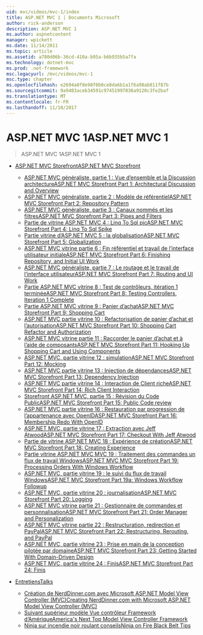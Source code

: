 ```yaml
---
uid: mvc/videos/mvc-1/index
title: ASP.NET MVC 1 | Documents Microsoft
author: rick-anderson
description: ASP.NET MVC 1
ms.author: aspnetcontent
manager: wpickett
ms.date: 11/14/2011
ms.topic: article
ms.assetid: a780d06b-36cd-410a-b95a-b6b935b5a7fa
ms.technology: dotnet-mvc
ms.prod: .net-framework
msc.legacyurl: /mvc/videos/mvc-1
msc.type: chapter
ms.openlocfilehash: e2694a0f8e98f0b0ce8da6b1a1f6a98ab811f87b
ms.sourcegitcommit: 9a9483aceb34591c97451997036a9120c3fe2baf
ms.translationtype: MT
ms.contentlocale: fr-FR
ms.lasthandoff: 11/10/2017
---
```

<a name="aspnet-mvc-1"></a><span data-ttu-id="21dcb-103">ASP.NET MVC 1</span><span class="sxs-lookup"><span data-stu-id="21dcb-103">ASP.NET MVC 1</span></span>
====================
> <span data-ttu-id="21dcb-104">ASP.NET MVC 1</span><span class="sxs-lookup"><span data-stu-id="21dcb-104">ASP.NET MVC 1</span></span>


- [<span data-ttu-id="21dcb-105">ASP.NET MVC Storefront</span><span class="sxs-lookup"><span data-stu-id="21dcb-105">ASP.NET MVC Storefront</span></span>](aspnet-mvc-storefront/index.md)

    - [<span data-ttu-id="21dcb-106">ASP.NET MVC généraliste, partie 1 : Vue d’ensemble et la Discussion architecture</span><span class="sxs-lookup"><span data-stu-id="21dcb-106">ASP.NET MVC Storefront Part 1: Architectural Discussion and Overview</span></span>](aspnet-mvc-storefront/aspnet-mvc-storefront-part-1-architectural-discussion-and-overview.md)
    - [<span data-ttu-id="21dcb-107">ASP.NET MVC généraliste, partie 2 : Modèle de référentiel</span><span class="sxs-lookup"><span data-stu-id="21dcb-107">ASP.NET MVC Storefront Part 2: Repository Pattern</span></span>](aspnet-mvc-storefront/aspnet-mvc-storefront-part-2-the-repository-pattern.md)
    - [<span data-ttu-id="21dcb-108">ASP.NET MVC généraliste, partie 3 : Canaux nommés et les filtres</span><span class="sxs-lookup"><span data-stu-id="21dcb-108">ASP.NET MVC Storefront Part 3: Pipes and Filters</span></span>](aspnet-mvc-storefront/aspnet-mvc-storefront-part-3-pipes-and-filters.md)
    - [<span data-ttu-id="21dcb-109">Partie de vitrine ASP.NET MVC 4 : Linq To Sql pic</span><span class="sxs-lookup"><span data-stu-id="21dcb-109">ASP.NET MVC Storefront Part 4: Linq To Sql Spike</span></span>](aspnet-mvc-storefront/aspnet-mvc-storefront-part-4-linq-to-sql-spike.md)
    - [<span data-ttu-id="21dcb-110">Partie vitrine d’ASP.NET MVC 5 : la globalisation</span><span class="sxs-lookup"><span data-stu-id="21dcb-110">ASP.NET MVC Storefront Part 5: Globalization</span></span>](aspnet-mvc-storefront/aspnet-mvc-storefront-part-5-globalization.md)
    - [<span data-ttu-id="21dcb-111">ASP.NET MVC vitrine partie 6 : Fin référentiel et travail de l’interface utilisateur initiale</span><span class="sxs-lookup"><span data-stu-id="21dcb-111">ASP.NET MVC Storefront Part 6: Finishing Repository, and Initial UI Work</span></span>](aspnet-mvc-storefront/aspnet-mvc-storefront-part-6-finishing-the-repository-and-initial-ui-work.md)
    - [<span data-ttu-id="21dcb-112">ASP.NET MVC généraliste, partie 7 : Le routage et le travail de l’interface utilisateur</span><span class="sxs-lookup"><span data-stu-id="21dcb-112">ASP.NET MVC Storefront Part 7: Routing and UI Work</span></span>](aspnet-mvc-storefront/aspnet-mvc-storefront-part-7-routing-and-ui-work.md)
    - [<span data-ttu-id="21dcb-113">Partie ASP.NET MVC vitrine 8 : Test de contrôleurs, itération 1 terminée</span><span class="sxs-lookup"><span data-stu-id="21dcb-113">ASP.NET MVC Storefront Part 8: Testing Controllers, Iteration 1 Complete</span></span>](aspnet-mvc-storefront/aspnet-mvc-storefront-part-8-testing-controllers-iteration-1-complete.md)
    - [<span data-ttu-id="21dcb-114">Partie ASP.NET MVC vitrine 9 : Panier d’achat</span><span class="sxs-lookup"><span data-stu-id="21dcb-114">ASP.NET MVC Storefront Part 9: Shopping Cart</span></span>](aspnet-mvc-storefront/aspnet-mvc-storefront-part-9-the-shopping-cart.md)
    - [<span data-ttu-id="21dcb-115">ASP.NET MVC partie vitrine 10 : Refactorisation de panier d’achat et l’autorisation</span><span class="sxs-lookup"><span data-stu-id="21dcb-115">ASP.NET MVC Storefront Part 10: Shopping Cart Refactor and Authorization</span></span>](aspnet-mvc-storefront/aspnet-mvc-storefront-part-10-shopping-cart-refactor-and-authorization.md)
    - [<span data-ttu-id="21dcb-116">ASP.NET MVC vitrine partie 11 : Raccorder le panier d’achat et à l’aide de composants</span><span class="sxs-lookup"><span data-stu-id="21dcb-116">ASP.NET MVC Storefront Part 11: Hooking Up Shopping Cart and Using Components</span></span>](aspnet-mvc-storefront/aspnet-mvc-storefront-part-11-hooking-up-the-shopping-cart-and-using-components.md)
    - [<span data-ttu-id="21dcb-117">ASP.NET MVC, partie vitrine 12 : simulation</span><span class="sxs-lookup"><span data-stu-id="21dcb-117">ASP.NET MVC Storefront Part 12: Mocking</span></span>](aspnet-mvc-storefront/aspnet-mvc-storefront-part-12-mocking.md)
    - [<span data-ttu-id="21dcb-118">ASP.NET MVC partie vitrine 13 : Injection de dépendances</span><span class="sxs-lookup"><span data-stu-id="21dcb-118">ASP.NET MVC Storefront Part 13: Dependency Injection</span></span>](aspnet-mvc-storefront/aspnet-mvc-storefront-part-13-dependency-injection.md)
    - [<span data-ttu-id="21dcb-119">ASP.NET MVC partie vitrine 14 : Interaction de Client riche</span><span class="sxs-lookup"><span data-stu-id="21dcb-119">ASP.NET MVC Storefront Part 14: Rich Client Interaction</span></span>](aspnet-mvc-storefront/aspnet-mvc-storefront-part-14-rich-client-interaction.md)
    - [<span data-ttu-id="21dcb-120">Storefront ASP.NET MVC, partie 15 : Révision du Code Public</span><span class="sxs-lookup"><span data-stu-id="21dcb-120">ASP.NET MVC Storefront Part 15: Public Code review</span></span>](aspnet-mvc-storefront/aspnet-mvc-storefront-part-15-public-code-review.md)
    - [<span data-ttu-id="21dcb-121">ASP.NET MVC partie vitrine 16 : Restauration par progression de l’appartenance avec OpenID</span><span class="sxs-lookup"><span data-stu-id="21dcb-121">ASP.NET MVC Storefront Part 16: Membership Redo With OpenID</span></span>](aspnet-mvc-storefront/aspnet-mvc-storefront-part-16-membership-redo-with-openid.md)
    - [<span data-ttu-id="21dcb-122">ASP.NET MVC, partie vitrine 17 : Extraction avec Jeff Atwood</span><span class="sxs-lookup"><span data-stu-id="21dcb-122">ASP.NET MVC Storefront Part 17: Checkout With Jeff Atwood</span></span>](aspnet-mvc-storefront/aspnet-mvc-storefront-part-17-checkout-with-jeff-atwood.md)
    - [<span data-ttu-id="21dcb-123">Partie de vitrine ASP.NET MVC 18 : Expérience de création</span><span class="sxs-lookup"><span data-stu-id="21dcb-123">ASP.NET MVC Storefront Part 18: Creating Experience</span></span>](aspnet-mvc-storefront/aspnet-mvc-storefront-part-18-creating-an-experience.md)
    - [<span data-ttu-id="21dcb-124">Partie vitrine ASP.NET MVC MVC 19 : Traitement des commandes un flux de travail Windows</span><span class="sxs-lookup"><span data-stu-id="21dcb-124">ASP.NET MVC MVC Storefront Part 19: Processing Orders With Windows Workflow</span></span>](aspnet-mvc-storefront/aspnet-mvc-mvc-storefront-part-19-processing-orders-with-windows-workflow.md)
    - [<span data-ttu-id="21dcb-125">ASP.NET MVC, partie vitrine 19 : le suivi du flux de travail Windows</span><span class="sxs-lookup"><span data-stu-id="21dcb-125">ASP.NET MVC Storefront Part 19a: Windows Workflow Followup</span></span>](aspnet-mvc-storefront/aspnet-mvc-storefront-part-19a-windows-workflow-followup.md)
    - [<span data-ttu-id="21dcb-126">ASP.NET MVC, partie vitrine 20 : journalisation</span><span class="sxs-lookup"><span data-stu-id="21dcb-126">ASP.NET MVC Storefront Part 20: Logging</span></span>](aspnet-mvc-storefront/aspnet-mvc-storefront-part-20-logging.md)
    - [<span data-ttu-id="21dcb-127">ASP.NET MVC vitrine partie 21 : Gestionnaire de commandes et personnalisation</span><span class="sxs-lookup"><span data-stu-id="21dcb-127">ASP.NET MVC Storefront Part 21: Order Manager and Personalization</span></span>](aspnet-mvc-storefront/aspnet-mvc-storefront-part-21-order-manager-and-personalization.md)
    - [<span data-ttu-id="21dcb-128">ASP.NET MVC vitrine partie 22 : Restructuration, redirection et PayPal</span><span class="sxs-lookup"><span data-stu-id="21dcb-128">ASP.NET MVC Storefront Part 22: Restructuring, Rerouting, and PayPal</span></span>](aspnet-mvc-storefront/aspnet-mvc-storefront-part-22-restructuring-rerouting-and-paypal.md)
    - [<span data-ttu-id="21dcb-129">ASP.NET MVC, partie vitrine 23 : Prise en main de la conception pilotée par domaine</span><span class="sxs-lookup"><span data-stu-id="21dcb-129">ASP.NET MVC Storefront Part 23: Getting Started With Domain-Driven Design</span></span>](aspnet-mvc-storefront/aspnet-mvc-storefront-part-23-getting-started-with-domain-driven-design.md)
    - [<span data-ttu-id="21dcb-130">ASP.NET MVC, partie vitrine 24 : Finis</span><span class="sxs-lookup"><span data-stu-id="21dcb-130">ASP.NET MVC Storefront Part 24: Finis</span></span>](aspnet-mvc-storefront/aspnet-mvc-storefront-part-24-finis.md)
- [<span data-ttu-id="21dcb-131">Entretiens</span><span class="sxs-lookup"><span data-stu-id="21dcb-131">Talks</span></span>](conference-presentations/index.md)

    - [<span data-ttu-id="21dcb-132">Création de NerdDinner.com avec Microsoft ASP.NET Model View Controller (MVC)</span><span class="sxs-lookup"><span data-stu-id="21dcb-132">Creating NerdDinner.com with Microsoft ASP.NET Model View Controller (MVC)</span></span>](conference-presentations/creating-nerddinnercom-with-microsoft-aspnet-model-view-controller-mvc.md)
    - [<span data-ttu-id="21dcb-133">Suivant supérieur modèle Vue contrôleur Framework d’Amérique</span><span class="sxs-lookup"><span data-stu-id="21dcb-133">America's Next Top Model View Controller Framework</span></span>](conference-presentations/americas-next-top-model-view-controller-framework.md)
    - [<span data-ttu-id="21dcb-134">Ninja sur incendie noir roulant conseils</span><span class="sxs-lookup"><span data-stu-id="21dcb-134">Ninja on Fire Black Belt Tips</span></span>](conference-presentations/ninja-on-fire-black-belt-tips.md)

